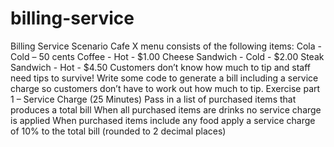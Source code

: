 # billing-service
Billing Service   Scenario  Cafe X menu consists of the following items:  Cola - Cold – 50 cents Coffee - Hot - $1.00 Cheese Sandwich - Cold - $2.00 Steak Sandwich - Hot - $4.50    Customers don’t know how much to tip and staff need tips to survive!  Write some code to generate a bill including a service charge so customers don’t have to work out how much to tip.  Exercise part 1 – Service Charge (25 Minutes)  Pass in a list of purchased items that produces a total bill When all purchased items are drinks no service charge is applied When purchased items include any food apply a service charge of 10% to the total bill (rounded to 2 decimal places)
